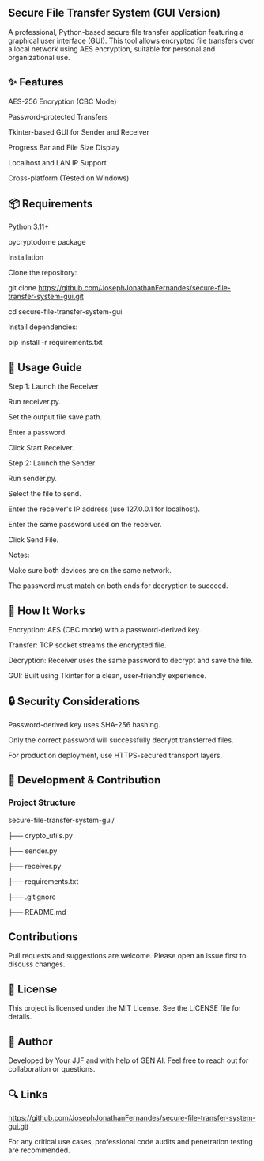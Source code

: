 ## Secure File Transfer System (GUI Version)

A professional, Python-based secure file transfer application featuring a graphical user interface (GUI). This tool allows encrypted file transfers over a local network using AES encryption, suitable for personal and organizational use.

## ✨ Features

AES-256 Encryption (CBC Mode)

Password-protected Transfers

Tkinter-based GUI for Sender and Receiver

Progress Bar and File Size Display

Localhost and LAN IP Support

Cross-platform (Tested on Windows)

## 📦 Requirements

Python 3.11+

pycryptodome package

Installation

Clone the repository:

git clone https://github.com/JosephJonathanFernandes/secure-file-transfer-system-gui.git

cd secure-file-transfer-system-gui

Install dependencies:

pip install -r requirements.txt

## 🚀 Usage Guide

Step 1: Launch the Receiver

Run receiver.py.

Set the output file save path.

Enter a password.

Click Start Receiver.

Step 2: Launch the Sender

Run sender.py.

Select the file to send.

Enter the receiver's IP address (use 127.0.0.1 for localhost).

Enter the same password used on the receiver.

Click Send File.

Notes:

Make sure both devices are on the same network.

The password must match on both ends for decryption to succeed.

## 🔐 How It Works

Encryption: AES (CBC mode) with a password-derived key.

Transfer: TCP socket streams the encrypted file.

Decryption: Receiver uses the same password to decrypt and save the file.

GUI: Built using Tkinter for a clean, user-friendly experience.

## 🔒 Security Considerations

Password-derived key uses SHA-256 hashing.

Only the correct password will successfully decrypt transferred files.

For production deployment, use HTTPS-secured transport layers.

## 💪 Development & Contribution

### Project Structure

secure-file-transfer-system-gui/

├── crypto_utils.py

├── sender.py

├── receiver.py

├── requirements.txt

├── .gitignore

├── README.md

## Contributions

Pull requests and suggestions are welcome. Please open an issue first to discuss changes.

## 📅 License

This project is licensed under the MIT License. See the LICENSE file for details.

## 👤 Author

Developed by Your JJF and with help of GEN AI. Feel free to reach out for collaboration or questions.

## 🔍 Links

https://github.com/JosephJonathanFernandes/secure-file-transfer-system-gui.git

For any critical use cases, professional code audits and penetration testing are recommended.
